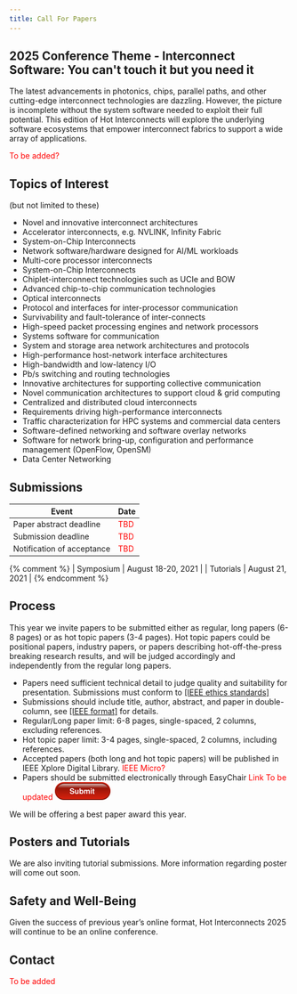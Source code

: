 ```yaml
---
title: Call For Papers
---
```


## 2025 Conference Theme - Interconnect Software: You can't touch it but you need it

The latest advancements in photonics, chips, parallel paths, and other cutting-edge interconnect technologies are dazzling. However, the picture is incomplete without the system software needed to exploit their full potential. This edition of Hot Interconnects will explore the underlying software ecosystems that empower interconnect fabrics to support a wide array of applications.

<span style="color: #FF0000">To be added?</span>


## Topics of Interest

(but not limited to these)

* Novel and innovative interconnect architectures 
* Accelerator interconnects, e.g. NVLINK, Infinity Fabric 
* System-on-Chip Interconnects 
* Network software/hardware designed for AI/ML workloads
* Multi-core processor interconnects
* System-on-Chip Interconnects
* Chiplet-interconnect technologies such as UCIe and BOW
* Advanced chip-to-chip communication technologies
* Optical interconnects
* Protocol and interfaces for inter-processor communication
* Survivability and fault-tolerance of inter-connects
* High-speed packet processing engines and network processors
* Systems software for communication
* System and storage area network architectures and protocols
* High-performance host-network interface architectures
* High-bandwidth and low-latency I/O
* Pb/s switching and routing technologies
* Innovative architectures for supporting collective communication
* Novel communication architectures to support cloud & grid computing
* Centralized and distributed cloud interconnects
* Requirements driving high-performance interconnects
* Traffic characterization for HPC systems and commercial data centers
* Software-defined networking and software overlay networks
* Software for network bring-up, configuration and performance management (OpenFlow, OpenSM)
* Data Center Networking

## Submissions

| Event                      | Date               |
| -------------------------- | ------------------ |
| Paper abstract deadline    | <span style="color: #FF0000">TBD</span>      |
| Submission deadline        | <span style="color: #FF0000">TBD</span>     |
| Notification of acceptance | <span style="color: #FF0000">TBD</span>   |

{% comment %}
| Symposium                  | August 18-20, 2021 |
| Tutorials                  | August 21, 2021    |
{% endcomment %}


## Process

This year we invite papers to be submitted either as regular, long papers (6-8 pages) or as hot topic papers (3-4 pages). Hot topic papers could be positional papers, industry papers, or papers describing hot-off-the-press breaking research results, and will be judged accordingly and independently from the regular long papers.

* Papers need sufficient technical detail to judge quality and suitability for presentation. Submissions must conform to <a href="https://journals.ieeeauthorcenter.ieee.org/become-an-ieee-journal-author/publishing-ethics/ethical-requirements/">[IEEE ethics standards]</a>
* Submissions should include title, author, abstract, and paper in double-column, see <a href="https://www.ieee.org//conferences/publishing/templates.html">[IEEE format]</a> for details.
* Regular/Long paper limit: 6-8 pages, single-spaced, 2 columns, excluding references.
* Hot topic paper limit: 3-4 pages, single-spaced, 2 columns, including references.
* Accepted papers (both long and hot topic papers) will be published in IEEE Xplore Digital Library. <span style="color: #FF0000">IEEE Micro?</span>
* Papers should be submitted electronically through EasyChair <span style="color: #FF0000">Link To be updated</span>
 [![Submit Paper](assets/img/red-submit-button-md.png)](https://easychair.org/my/conference?conf=hoti28)

We will be offering a best paper award this year.

## Posters and Tutorials

We are also inviting tutorial submissions. More information regarding poster will come out soon. 
<!-- [The call for tutorials is now out](call-for-tutorials.html). -->

## Safety and Well-Being

Given the success of previous year’s online format, Hot Interconnects 2025 will continue to be an online conference.

## Contact

<span style="color: #FF0000">To be added</span>
<!-- Sponsor Hot Interconnects!  Email the Sponsorship Chair, Raj Channa
at: sponsor@hoti.org
Send questions relating to the conference operation to General Co-Chairs,
Pavel Shamis (Arm Research)
and Manjunath Gorentla Venkata (NVIDIA)
at: info@hoti.org
Send questions relating to the program to Technical Program Co-Chairs,
Ryan E. Grant (Sandia National Laboratories)
and Min Si (Argonne National Laboratory)
at: program@hoti.org -->

